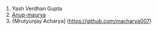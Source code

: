 1. Yash Verdhan Gupta
2. [Anup-maurya](https://github.com/Anup-maurya)
3. {Mrutyunjay Acharya] (https://github.com/macharya007)
